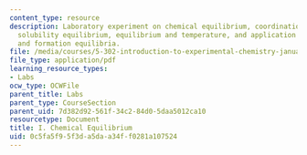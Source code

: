 ```yaml
---
content_type: resource
description: Laboratory experiment on chemical equilibrium, coordination chemistry,
  solubility equilibrium, equilibrium and temperature, and application of solubility
  and formation equilibria.
file: /media/courses/5-302-introduction-to-experimental-chemistry-january-iap-2005/0c5fa5f95f3da5daa34ff0281a107524_I_chem_eq_2005b.pdf
file_type: application/pdf
learning_resource_types:
- Labs
ocw_type: OCWFile
parent_title: Labs
parent_type: CourseSection
parent_uid: 7d382d92-561f-34c2-84d0-5daa5012ca10
resourcetype: Document
title: I. Chemical Equilibrium
uid: 0c5fa5f9-5f3d-a5da-a34f-f0281a107524
---
```

